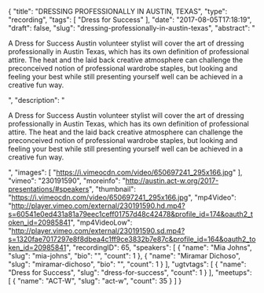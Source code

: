 {
  "title": "DRESSING PROFESSIONALLY IN AUSTIN, TEXAS",
  "type": "recording",
  "tags": [
    "Dress for Success"
  ],
  "date": "2017-08-05T17:18:19",
  "draft": false,
  "slug": "dressing-professionally-in-austin-texas",
  "abstract": "<p>A Dress for Success Austin volunteer stylist will cover the art of dressing professionally in Austin Texas, which has its own definition of professional attire. The heat and the laid back creative atmosphere can challenge the preconceived notion of professional wardrobe staples, but looking and feeling your best while still presenting yourself well can be achieved in a creative fun way.</p>",
  "description": "<p>A Dress for Success Austin volunteer stylist will cover the art of dressing professionally in Austin Texas, which has its own definition of professional attire. The heat and the laid back creative atmosphere can challenge the preconceived notion of professional wardrobe staples, but looking and feeling your best while still presenting yourself well can be achieved in a creative fun way.</p>",
  "images": [
    "https://i.vimeocdn.com/video/650697241_295x166.jpg"
  ],
  "vimeo": "230191590",
  "moreinfo": "http://austin.act-w.org/2017-presentations/#speakers",
  "thumbnail": "https://i.vimeocdn.com/video/650697241_295x166.jpg",
  "mp4Video": "http://player.vimeo.com/external/230191590.hd.mp4?s=60541e0ed431a81a79eec1ceff01757d48c42478&profile_id=174&oauth2_token_id=20985841",
  "mp4VideoLow": "http://player.vimeo.com/external/230191590.sd.mp4?s=1320fae7017297e8f8dbea4c1ff9ce3832b7e87c&profile_id=164&oauth2_token_id=20985841",
  "recordingID": 65,
  "speakers": [
    {
      "name": "Mia Johns",
      "slug": "mia-johns",
      "bio": "",
      "count": 1
    },
    {
      "name": "Miramar Dichoso",
      "slug": "miramar-dichoso",
      "bio": "",
      "count": 1
    }
  ],
  "ugtvtags": [
    {
      "name": "Dress for Success",
      "slug": "dress-for-success",
      "count": 1
    }
  ],
  "meetups": [
    {
      "name": "ACT-W",
      "slug": "act-w",
      "count": 35
    }
  ]
}